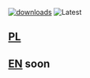 [![downloads](https://img.shields.io/github/downloads/Cat-Potato/PlayerListDiscord/total?style=for-the-badge&logo=icloud&color=%233A6D8C)](https://github.com/Cat-Potato/PlayerListDiscord/releases/latest)
![Latest](https://img.shields.io/github/v/release/Cat-Potato/PlayerListDiscord?style=for-the-badge&label=Latest%20Release&color=%23D91656)
## [PL](PL.md)
## [EN](EN.md) soon
